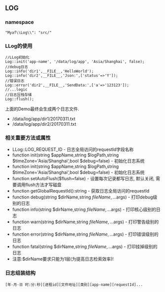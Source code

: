 ## LOG

### namespace
```
"Myaf\\Log\\": "src/"
```
### LLog的使用
```
//LLog初始化
Log::init('app-name', '/data/log/app', 'Asia/Shanghai', false);
//debug日志
Log::info('dir1',__FILE__,'HelloWorld');
Log::info('dir2',__FILE__,'Json:',['status'=>'Y']);
//错误日志
Log::error('dir2',__FILE__,'SendData:',['a'=>'123123']);
//...logic
//日志压栈存储
Log::flush();
```
上面的Demo最终会生成两个日志文件.
* /data/log/app/dir1/20170311.txt
* /data/log/app/dir2/20170311.txt
### 相关重要方法或属性
* LLog::LOG_REQUEST_ID - 日志全局访问的requestId字段名称
* function init(string $appName,string $logPath,string $timeZone='Asia/Shanghai',bool $debug=false) - 初始化日志系统
* function init(string $appName,string $logPath,string $timeZone='Asia/Shanghai',bool $debug=false) - 初始化日志系统
* function setAutoFlush($flush=false) - 设置每次记录都写日志, 默认关闭, 需要调用flush方法才写磁盘
* function getGlobalRequestId():string - 获取日志全局访问的requestId
* function debug(string $dirName,string $fileName,...$args) - 打印debug级别的日志
* function info(string $dirName,string $fileName,...$args) - 打印核心级别的日志
* function warn(string $dirName,string $fileName,...$args) - 打印警告级别的日志
* function error(string $dirName,string $fileName,...$args) - 打印错误级别的日志
* function fatal(string $dirName,string $fileName,...$args) - 打印挂掉级别的日志
* 注意:$dirName要求只能为1层(为提高日志检索效率)!
### 日志组装结构
```
[年-月-日 时:分:秒][进程id][文件地址][类别][app-name][requestId]...
```
